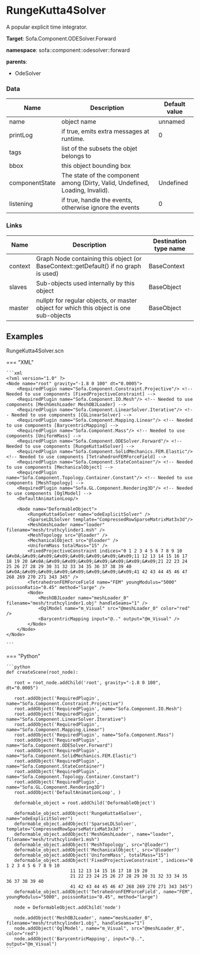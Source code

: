 <!-- generate_doc -->
# RungeKutta4Solver

A popular explicit time integrator.


__Target__: Sofa.Component.ODESolver.Forward

__namespace__: sofa::component::odesolver::forward

__parents__:

- OdeSolver

### Data

<table>
    <thead>
        <tr>
            <th>Name</th>
            <th>Description</th>
            <th>Default value</th>
        </tr>
    </thead>
    <tbody>
	<tr>
		<td>name</td>
		<td>
object name
		</td>
		<td>unnamed</td>
	</tr>
	<tr>
		<td>printLog</td>
		<td>
if true, emits extra messages at runtime.
		</td>
		<td>0</td>
	</tr>
	<tr>
		<td>tags</td>
		<td>
list of the subsets the objet belongs to
		</td>
		<td></td>
	</tr>
	<tr>
		<td>bbox</td>
		<td>
this object bounding box
		</td>
		<td></td>
	</tr>
	<tr>
		<td>componentState</td>
		<td>
The state of the component among (Dirty, Valid, Undefined, Loading, Invalid).
		</td>
		<td>Undefined</td>
	</tr>
	<tr>
		<td>listening</td>
		<td>
if true, handle the events, otherwise ignore the events
		</td>
		<td>0</td>
	</tr>

</tbody>
</table>

### Links


| Name | Description | Destination type name |
| ---- | ----------- | --------------------- |
|context|Graph Node containing this object (or BaseContext::getDefault() if no graph is used)|BaseContext|
|slaves|Sub-objects used internally by this object|BaseObject|
|master|nullptr for regular objects, or master object for which this object is one sub-objects|BaseObject|

## Examples 

RungeKutta4Solver.scn

=== "XML"

    ```xml
    <?xml version="1.0" ?>
    <Node name="root" gravity="-1.8 0 100" dt="0.0005">
        <RequiredPlugin name="Sofa.Component.Constraint.Projective"/> <!-- Needed to use components [FixedProjectiveConstraint] -->
        <RequiredPlugin name="Sofa.Component.IO.Mesh"/> <!-- Needed to use components [MeshGmshLoader MeshOBJLoader] -->
        <RequiredPlugin name="Sofa.Component.LinearSolver.Iterative"/> <!-- Needed to use components [CGLinearSolver] -->
        <RequiredPlugin name="Sofa.Component.Mapping.Linear"/> <!-- Needed to use components [BarycentricMapping] -->
        <RequiredPlugin name="Sofa.Component.Mass"/> <!-- Needed to use components [UniformMass] -->
        <RequiredPlugin name="Sofa.Component.ODESolver.Forward"/> <!-- Needed to use components [RungeKutta4Solver] -->
        <RequiredPlugin name="Sofa.Component.SolidMechanics.FEM.Elastic"/> <!-- Needed to use components [TetrahedronFEMForceField] -->
        <RequiredPlugin name="Sofa.Component.StateContainer"/> <!-- Needed to use components [MechanicalObject] -->
        <RequiredPlugin name="Sofa.Component.Topology.Container.Constant"/> <!-- Needed to use components [MeshTopology] -->
        <RequiredPlugin name="Sofa.GL.Component.Rendering3D"/> <!-- Needed to use components [OglModel] -->
        <DefaultAnimationLoop/>
        
        <Node name="DeformableObject">
            <RungeKutta4Solver name="odeExplicitSolver" />
            <SparseLDLSolver template="CompressedRowSparseMatrixMat3x3d"/>
            <MeshGmshLoader name="loader" filename="mesh/truthcylinder1.msh" />
            <MeshTopology src="@loader" />
            <MechanicalObject src="@loader" />
            <UniformMass totalMass="15" />
            <FixedProjectiveConstraint indices="0 1 2 3 4 5 6 7 8 9 10 &#x0A;&#x09;&#x09;&#x09;&#x09;&#x09;&#x09;&#x09;11 12 13 14 15 16 17 18 19 20 &#x0A;&#x09;&#x09;&#x09;&#x09;&#x09;&#x09;&#x09;21 22 23 24 25 26 27 28 29 30 31 32 33 34 35 36 37 38 39 40 &#x0A;&#x09;&#x09;&#x09;&#x09;&#x09;&#x09;&#x09;41 42 43 44 45 46 47 268 269 270 271 343 345" />
            <TetrahedronFEMForceField name="FEM" youngModulus="5000" poissonRatio="0.45" method="large" />
            <Node>
                <MeshOBJLoader name="meshLoader_0" filename="mesh/truthcylinder1.obj" handleSeams="1" />
                <OglModel name="m_Visual" src="@meshLoader_0" color="red" />
                <BarycentricMapping input="@.." output="@m_Visual" />
            </Node>
        </Node>
    </Node>

    ```

=== "Python"

    ```python
    def createScene(root_node):

       root = root_node.addChild('root', gravity="-1.8 0 100", dt="0.0005")

       root.addObject('RequiredPlugin', name="Sofa.Component.Constraint.Projective")
       root.addObject('RequiredPlugin', name="Sofa.Component.IO.Mesh")
       root.addObject('RequiredPlugin', name="Sofa.Component.LinearSolver.Iterative")
       root.addObject('RequiredPlugin', name="Sofa.Component.Mapping.Linear")
       root.addObject('RequiredPlugin', name="Sofa.Component.Mass")
       root.addObject('RequiredPlugin', name="Sofa.Component.ODESolver.Forward")
       root.addObject('RequiredPlugin', name="Sofa.Component.SolidMechanics.FEM.Elastic")
       root.addObject('RequiredPlugin', name="Sofa.Component.StateContainer")
       root.addObject('RequiredPlugin', name="Sofa.Component.Topology.Container.Constant")
       root.addObject('RequiredPlugin', name="Sofa.GL.Component.Rendering3D")
       root.addObject('DefaultAnimationLoop', )

       deformable_object = root.addChild('DeformableObject')

       deformable_object.addObject('RungeKutta4Solver', name="odeExplicitSolver")
       deformable_object.addObject('SparseLDLSolver', template="CompressedRowSparseMatrixMat3x3d")
       deformable_object.addObject('MeshGmshLoader', name="loader", filename="mesh/truthcylinder1.msh")
       deformable_object.addObject('MeshTopology', src="@loader")
       deformable_object.addObject('MechanicalObject', src="@loader")
       deformable_object.addObject('UniformMass', totalMass="15")
       deformable_object.addObject('FixedProjectiveConstraint', indices="0 1 2 3 4 5 6 7 8 9 10 
							11 12 13 14 15 16 17 18 19 20 
							21 22 23 24 25 26 27 28 29 30 31 32 33 34 35 36 37 38 39 40 
							41 42 43 44 45 46 47 268 269 270 271 343 345")
       deformable_object.addObject('TetrahedronFEMForceField', name="FEM", youngModulus="5000", poissonRatio="0.45", method="large")

       node = DeformableObject.addChild('node')

       node.addObject('MeshOBJLoader', name="meshLoader_0", filename="mesh/truthcylinder1.obj", handleSeams="1")
       node.addObject('OglModel', name="m_Visual", src="@meshLoader_0", color="red")
       node.addObject('BarycentricMapping', input="@..", output="@m_Visual")
    ```

